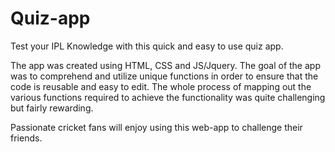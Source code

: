 # Quiz-app

Test your IPL Knowledge with this quick and easy to use quiz app. 

The app was created using HTML, CSS and JS/Jquery. The goal of the app was to comprehend and utilize unique functions
in order to ensure that the code is reusable and easy to edit. The whole process of mapping out the various functions
required to achieve the functionality was quite challenging but fairly rewarding. 

Passionate cricket fans will enjoy using this web-app to challenge their friends. 
